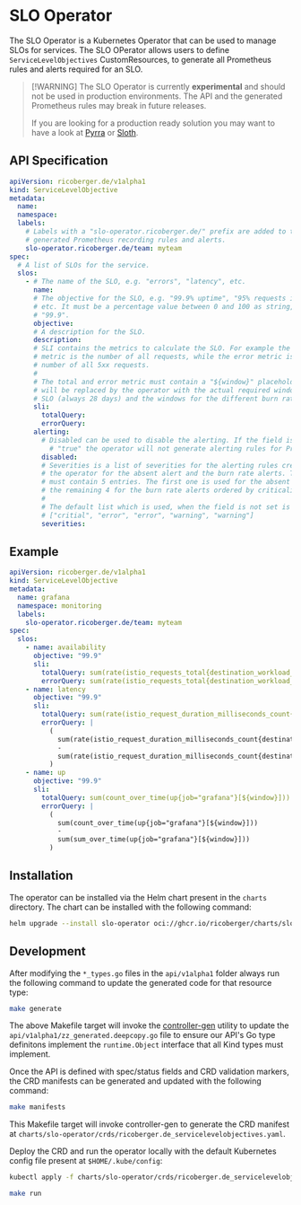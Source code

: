 # SLO Operator

The SLO Operator is a Kubernetes Operator that can be used to manage SLOs for
services. The SLO OPerator allows users to define `ServiceLevelObjectives`
CustomResources, to generate all Prometheus rules and alerts required for an
SLO.

> [!WARNING] The SLO Operator is currently **experimental** and should not be
> used in production environments. The API and the generated Prometheus rules
> may break in future releases.
>
> If you are looking for a production ready solution you may want to have a look
> at [Pyrra](https://github.com/pyrra-dev/pyrra) or
> [Sloth](https://github.com/slok/sloth).

## API Specification

```yaml
apiVersion: ricoberger.de/v1alpha1
kind: ServiceLevelObjective
metadata:
  name:
  namespace:
  labels:
    # Labels with a "slo-operator.ricoberger.de/" prefix are added to the
    # generated Prometheus recording rules and alerts.
    slo-operator.ricoberger.de/team: myteam
spec:
  # A list of SLOs for the service.
  slos:
    - # The name of the SLO, e.g. "errors", "latency", etc.
      name:
      # The objective for the SLO, e.g. "99.9% uptime", "95% requests in 200ms",
      # etc. It must be a percentage value between 0 and 100 as string, e.g.
      # "99.9".
      objective:
      # A description for the SLO.
      description:
      # SLI contains the metrics to calculate the SLO. For example the total
      # metric is the number of all requests, while the error metric is only the
      # number of all 5xx requests.
      #
      # The total and error metric must contain a "${window}" placeholder, which
      # will be replaced by the operator with the actual required window for the
      # SLO (always 28 days) and the windows for the different burn rates.
      sli:
        totalQuery:
        errorQuery:
      alerting:
        # Disabled can be used to disable the alerting. If the field is set to
	      # "true" the operator will not generate alerting rules for Prometheus.
        disabled:
        # Severities is a list of severities for the alerting rules created by
        # the operator for the absent alert and the burn rate alerts. The list
        # must contain 5 entries. The first one is used for the absent alert and
        # the remaining 4 for the burn rate alerts ordered by criticality.
        #
        # The default list which is used, when the field is not set is
        # ["critial", "error", "error", "warning", "warning"]
        severities:

```

## Example

```yaml
apiVersion: ricoberger.de/v1alpha1
kind: ServiceLevelObjective
metadata:
  name: grafana
  namespace: monitoring
  labels:
    slo-operator.ricoberger.de/team: myteam
spec:
  slos:
    - name: availability
      objective: "99.9"
      sli:
        totalQuery: sum(rate(istio_requests_total{destination_workload_namespace=~"monitoring",destination_workload=~"grafana"}[${window}]))
        errorQuery: sum(rate(istio_requests_total{destination_workload_namespace=~"monitoring",destination_workload=~"grafana",response_code=~"5.*"}[${window}]))
    - name: latency
      objective: "99.9"
      sli:
        totalQuery: sum(rate(istio_request_duration_milliseconds_count{destination_workload_namespace=~"monitoring",destination_workload=~"grafana"}[${window}]))
        errorQuery: |
          (
            sum(rate(istio_request_duration_milliseconds_count{destination_workload_namespace=~"monitoring",destination_workload=~"grafana"}[${window}]))
            -
            sum(rate(istio_request_duration_milliseconds_count{destination_workload_namespace=~"monitoring",destination_workload=~"grafana",le="2500"}[${window}]))
          )
    - name: up
      objective: "99.9"
      sli:
        totalQuery: sum(count_over_time(up{job="grafana"}[${window}]))
        errorQuery: |
          (
            sum(count_over_time(up{job="grafana"}[${window}]))
            -
            sum(sum_over_time(up{job="grafana"}[${window}]))
          )
```

## Installation

The operator can be installed via the Helm chart present in the `charts`
directory. The chart can be installed with the following command:

```sh
helm upgrade --install slo-operator oci://ghcr.io/ricoberger/charts/slo-operator --version <VERSION>
```

## Development

After modifying the `*_types.go` files in the `api/v1alpha1` folder always run
the following command to update the generated code for that resource type:

```sh
make generate
```

The above Makefile target will invoke the
[controller-gen](https://sigs.k8s.io/controller-tools) utility to update the
`api/v1alpha1/zz_generated.deepcopy.go` file to ensure our API's Go type
definitons implement the `runtime.Object` interface that all Kind types must
implement.

Once the API is defined with spec/status fields and CRD validation markers, the
CRD manifests can be generated and updated with the following command:

```sh
make manifests
```

This Makefile target will invoke controller-gen to generate the CRD manifest at
`charts/slo-operator/crds/ricoberger.de_servicelevelobjectives.yaml`.

Deploy the CRD and run the operator locally with the default Kubernetes config
file present at `$HOME/.kube/config`:

```sh
kubectl apply -f charts/slo-operator/crds/ricoberger.de_servicelevelobjectives.yaml

make run
```
